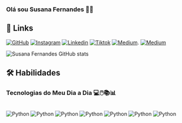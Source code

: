 ### Olá sou Susana Fernandes 🤝😄

## 🔗 Links
[![GitHub](https://img.shields.io/badge/GitHub-100000?style=for-the-badge&logo=github&logoColor=white)](https://github.com/Susanati/Susanati)
[![Instagram](https://img.shields.io/badge/Instagram-E4405F?style=for-the-badge&logo=instagram&logoColor=white)](https://istagram.com/susanafernandessil)
[![Linkedin](https://img.shields.io/badge/LinkedIn-0077B5?style=for-the-badge&logo=linkedin&logoColor=white)](https://www.linkedin.com/in/susanafernandesdasilva/)
[![Tiktok](https://img.shields.io/badge/TikTok-000000?style=for-the-badge&logo=tiktok&logoColor=white)](https://www.tiktok.com/@susanafernandessilva)
[![Medium](https://img.shields.io/badge/Medium-12100E?style=for-the-badge&logo=medium&logoColor=white)](https://medium.com/@susanafernandess34).
[![Medium](https://img.shields.io/badge/YouTube-FF0000?style=for-the-badge&logo=youtube&logoColor=white)](https://www.youtube.com/channel/UCFA1Mjey9AbSuvZhLkYBIMQ)

![Susana Fernandes GitHub stats](https://github-readme-stats.vercel.app/api?username=Susanati&show_icons=true&theme=synthwave)


## 🛠 Habilidades
### Tecnologias do Meu Dia a Dia 💻🖱️📚📊

<div style="display: inline_block"><br/>
<img olign="center" alt="Python" src="https://img.shields.io/badge/Python-3776AB?style=for-the-badge&logo=python&logoColor=white"/>
<img olign="center" alt="Python" src="https://img.shields.io/badge/C-00599C?style=for-the-badge&logo=c&logoColor=white"/>
<img olign="center" alt="Python" src="https://img.shields.io/badge/JavaScript-F7DF1E?style=for-the-badge&logo=javascript&logoColor=black"/>
<img olign="center" alt="Python" src="https://img.shields.io/badge/Arduino-00979D?style=for-the-badge&logo=Arduino&logoColor=white"/>
<img olign="center" alt="Python" src="https://img.shields.io/badge/micro:bit-00ED00?style=for-the-badge&logo=micro:bit&logoColor=white"/>
<img olign="center" alt="Python" src="https://img.shields.io/badge/MySQL-005C84?style=for-the-badge&logo=mysql&logoColor=white"/>   
<img olign="center" alt="Python" src="https://img.shields.io/badge/Google%20Analytics-E37400?style=for-the-badge&logo=google%20analytics&logoColor=white"/>
 </div>





